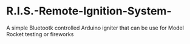 # R.I.S.-Remote-Ignition-System-
A simple Bluetootk controlled Arduino igniter that can be use for Model Rocket testing or fireworks
